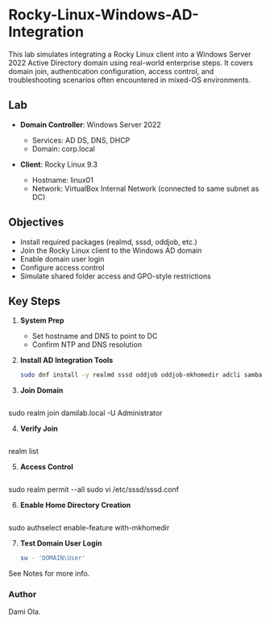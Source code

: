 # Rocky-Linux-Windows-AD-Integration

This lab simulates integrating a Rocky Linux client into a Windows Server 2022 Active Directory domain using real-world enterprise steps. It covers domain join, authentication configuration, access control, and troubleshooting scenarios often encountered in mixed-OS environments.

## Lab 

- **Domain Controller**: Windows Server 2022
  - Services: AD DS, DNS, DHCP
  - Domain: corp.local

- **Client**: Rocky Linux 9.3
  - Hostname: linux01
  - Network: VirtualBox Internal Network (connected to same subnet as DC)

## Objectives

- Install required packages (realmd, sssd, oddjob, etc.)
- Join the Rocky Linux client to the Windows AD domain
- Enable domain user login
- Configure access control
- Simulate shared folder access and GPO-style restrictions

## Key Steps

1. **System Prep**
   - Set hostname and DNS to point to DC
   - Confirm NTP and DNS resolution

2. **Install AD Integration Tools**
   ```bash
   sudo dnf install -y realmd sssd oddjob oddjob-mkhomedir adcli samba-common-tools

3. **Join Domain**
   ```bash
sudo realm join damilab.local -U Administrator

4. **Verify Join**
   ```bash
realm list

5. **Access Control**
   ```bash
sudo realm permit --all
sudo vi /etc/sssd/sssd.conf

6. **Enable Home Directory Creation**
   ```bash
sudo authselect enable-feature with-mkhomedir

7. **Test Domain User Login**
    ```bash
    su - 'DOMAIN\User'

See Notes for more info.

### Author

Dami Ola.
